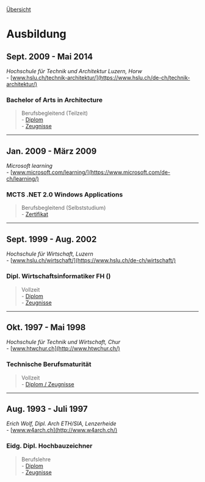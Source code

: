 [Übersicht](README.md)

# Ausbildung

## Sept. 2009 - Mai 2014

_Hochschule für Technik und Architektur Luzern, Horw_  
\- [www.hslu.ch/technik-architektur/](https://www.hslu.ch/de-ch/technik-architektur/)

### Bachelor of Arts in Architecture

> Berufsbegleitend (Teilzeit)  
\- [Diplom](./docs/Zeugnisse/BA_Architektur_Diplom.pdf)  
\- [Zeugnisse](./docs/Zeugnisse/BA_Architektur_Noten.pdf)

---

## Jan. 2009 - März 2009

_Microsoft learning_  
\- [www.microsoft.com/learning/](https://www.microsoft.com/de-ch/learning/)


### MCTS .NET 2.0 Windows Applications

>  Berufsbegleitend (Selbststudium)  
\- [Zertifikat](./docs/Zertifikate/MCTS.pdf)  

---

## Sept. 1999 - Aug. 2002

_Hochschule für Wirtschaft, Luzern_  
\- [www.hslu.ch/wirtschaft/](https://www.hslu.ch/de-ch/wirtschaft/)

### Dipl. Wirtschaftsinformatiker FH ()

> Vollzeit  
\- [Diplom](./docs/Zeugnisse/BSc_Wirtschaftsinformatik_Diplom.pdf)  
\- [Zeugnisse](./docs/Zeugnisse/BSc_Wirtschaftsinformatik_Noten.pdf)

---

## Okt. 1997 - Mai 1998

_Hochschule für Technik und Wirtschaft, Chur_  
\- [www.htwchur.ch](http://www.htwchur.ch/)

### Technische Berufsmaturität

> Vollzeit  
\- [Diplom / Zeugnisse](./docs/Zeugnisse/BM_Noten.pdf)

---

## Aug. 1993 - Juli 1997

_Erich Wolf, Dipl. Arch ETH/SIA, Lenzerheide_  
\- [www.w4arch.ch](http://www.w4arch.ch/)

### Eidg. Dipl. Hochbauzeichner

> Berufslehre  
\- [Diplom](./docs/Zeugnisse/HBZ_Diplom.pdf)  
\- [Zeugnisse](./docs/Zeugnisse/HBZ_Noten.pdf)


> 





